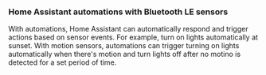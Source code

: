 ### Home Assistant automations with Bluetooth LE sensors
With automations, Home Assistant can automatically respond and trigger actions based on sensor events. For example, turn on lights automatically at sunset. With motion sensors, automations can trigger turning on lights automatically when there's motion and turn lights off after no motino is detected for a set period of time.
